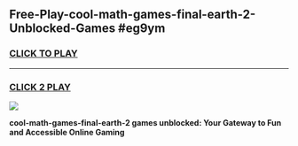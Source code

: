 
## Free-Play-cool-math-games-final-earth-2-Unblocked-Games #eg9ym
<h3>
<a href="https://news.freeplayer.one?title=cool-math-games-final-earth-2&ref=8M">CLICK TO PLAY</a></h3>
<hr>

<h3>
<a href="https://news.freeplayer.one?title=cool-math-games-final-earth-2&ref=8M">CLICK 2 PLAY</a>
  
</h3>

<a href="https://news.freeplayer.one?title=cool-math-games-final-earth-2&ref=8M"><img src="https://clearcache.store/games.png"></a>


**cool-math-games-final-earth-2 games unblocked: Your Gateway to Fun and Accessible Online Gaming**
